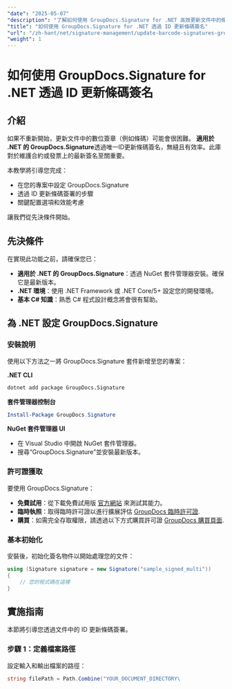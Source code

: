 ```yaml
---
"date": "2025-05-07"
"description": "了解如何使用 GroupDocs.Signature for .NET 高效更新文件中的條碼簽章。請遵循我們關於簽名管理的逐步指南。"
"title": "如何使用 GroupDocs.Signature for .NET 透過 ID 更新條碼簽名"
"url": "/zh-hant/net/signature-management/update-barcode-signatures-groupdocs-signature-net/"
"weight": 1
---
```


# 如何使用 GroupDocs.Signature for .NET 透過 ID 更新條碼簽名

## 介紹
如果不重新開始，更新文件中的數位簽章（例如條碼）可能會很困難。 **適用於 .NET 的 GroupDocs.Signature**透過唯一ID更新條碼簽名，無縫且有效率。此庫對於維護合約或發票上的最新簽名至關重要。

本教學將引導您完成：
- 在您的專案中設定 GroupDocs.Signature
- 透過 ID 更新條碼簽署的步驟
- 關鍵配置選項和效能考慮

讓我們從先決條件開始。

## 先決條件
在實現此功能之前，請確保您已：
- **適用於 .NET 的 GroupDocs.Signature**：透過 NuGet 套件管理器安裝。確保它是最新版本。
- **.NET 環境**：使用 .NET Framework 或 .NET Core/5+ 設定您的開發環境。
- **基本 C# 知識**：熟悉 C# 程式設計概念將會很有幫助。

## 為 .NET 設定 GroupDocs.Signature
### 安裝說明
使用以下方法之一將 GroupDocs.Signature 套件新增至您的專案：

**.NET CLI**
```bash
dotnet add package GroupDocs.Signature
```

**套件管理器控制台**
```powershell
Install-Package GroupDocs.Signature
```

**NuGet 套件管理器 UI**
- 在 Visual Studio 中開啟 NuGet 套件管理器。
- 搜尋“GroupDocs.Signature”並安裝最新版本。

### 許可證獲取
要使用 GroupDocs.Signature：
- **免費試用**：從下載免費試用版 [官方網站](https://releases.groupdocs.com/signature/net/) 來測試其能力。
- **臨時執照**：取得臨時許可證以進行擴展評估 [GroupDocs 臨時許可證](https://purchase。groupdocs.com/temporary-license/).
- **購買**：如需完全存取權限，請透過以下方式購買許可證 [GroupDocs 購買頁面](https://purchase。groupdocs.com/buy).

### 基本初始化
安裝後，初始化簽名物件以開始處理您的文件：

```csharp
using (Signature signature = new Signature("sample_signed_multi"))
{
    // 您的程式碼在這裡
}
```

## 實施指南
本節將引導您透過文件中的 ID 更新條碼簽署。

### 步驟 1：定義檔案路徑
設定輸入和輸出檔案的路徑：

```csharp
string filePath = Path.Combine("YOUR_DOCUMENT_DIRECTORY\